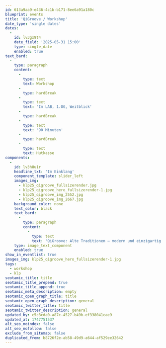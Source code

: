 ```yaml
---
id: 613a9aa9-e436-4c1b-b171-8ee6a91a180c
blueprint: events
title: 'QiGroove / Workshop'
date_type: 'single dates'
dates:
  -
    id: lv3gx9t4
    date_field: '2025-05-31 15:00'
    type: single_date
    enabled: true
text_bard:
  -
    type: paragraph
    content:
      -
        type: text
        text: Workshop
      -
        type: hardBreak
      -
        type: text
        text: 'Im LAB, 1.OG, Weitblick'
      -
        type: hardBreak
      -
        type: text
        text: '90 Minuten'
      -
        type: hardBreak
      -
        type: text
        text: Hutkasse
components:
  -
    id: lv3h8u1r
    headline_txt: 'Im Einklang'
    component_template: slider_left
    images_img:
      - klp25_qigroove_fullsizerender.jpg
      - klp25_qigroove_hero_fullsizerender-1.jpg
      - klp25_qigroove_img_2552.jpg
      - klp25_qigroove_img_2667.jpg
    background_color: none
    text_color: black
    text_bard:
      -
        type: paragraph
        content:
          -
            type: text
            text: 'QiGroove: Alte Traditionen – modern und einzigartig interpretiert. Als zertifizierte Qigong-Lehrerin begleite ich dich durch eine ganzheitliche Session, die Körper, Geist und Rhythmus in Einklang bringt. Für alle Level geeignet – du brauchst keine Vorkenntnisse, nur Neugier und Lust auf Bewegung!'
    type: image_text_component
    enabled: true
show_in_eventlist: true
images_img: klp25_qigroove_hero_fullsizerender-1.jpg
tags:
  - workshop
  - klp
seotamic_title: title
seotamic_title_prepend: true
seotamic_title_append: true
seotamic_meta_description: empty
seotamic_open_graph_title: title
seotamic_open_graph_description: general
seotamic_twitter_title: title
seotamic_twitter_description: general
updated_by: c5c3cda0-a87c-4527-b49b-ef338041cae9
updated_at: 1747751537
alt_seo_noindex: false
alt_seo_nofollow: false
exclude_from_sitemap: false
duplicated_from: b8726f2e-ab58-49d9-a644-af529ee32642
---
```

